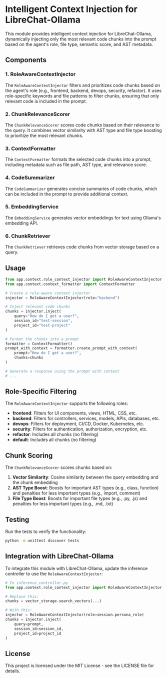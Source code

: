 # Intelligent Context Injection for LibreChat-Ollama

This module provides intelligent context injection for LibreChat-Ollama, dynamically injecting only the most relevant code chunks into the prompt based on the agent's role, file type, semantic score, and AST metadata.

## Components

### 1. RoleAwareContextInjector

The `RoleAwareContextInjector` filters and prioritizes code chunks based on the agent's role (e.g., frontend, backend, devops, security, refactor). It uses role-specific keywords and file patterns to filter chunks, ensuring that only relevant code is included in the prompt.

### 2. ChunkRelevanceScorer

The `ChunkRelevanceScorer` scores code chunks based on their relevance to the query. It combines vector similarity with AST type and file type boosting to prioritize the most relevant chunks.

### 3. ContextFormatter

The `ContextFormatter` formats the selected code chunks into a prompt, including metadata such as file path, AST type, and relevance score.

### 4. CodeSummarizer

The `CodeSummarizer` generates concise summaries of code chunks, which can be included in the prompt to provide additional context.

### 5. EmbeddingService

The `EmbeddingService` generates vector embeddings for text using Ollama's embedding API.

### 6. ChunkRetriever

The `ChunkRetriever` retrieves code chunks from vector storage based on a query.

## Usage

```python
from app.context.role_context_injector import RoleAwareContextInjector
from app.context.context_formatter import ContextFormatter

# Create a role-aware context injector
injector = RoleAwareContextInjector(role="backend")

# Inject relevant code chunks
chunks = injector.inject(
    query="How do I get a user?",
    session_id="test-session",
    project_id="test-project"
)

# Format the chunks into a prompt
formatter = ContextFormatter()
prompt_with_context = formatter.create_prompt_with_context(
    prompt="How do I get a user?",
    chunks=chunks
)

# Generate a response using the prompt with context
# ...
```

## Role-Specific Filtering

The `RoleAwareContextInjector` supports the following roles:

- **frontend**: Filters for UI components, views, HTML, CSS, etc.
- **backend**: Filters for controllers, services, models, APIs, databases, etc.
- **devops**: Filters for deployment, CI/CD, Docker, Kubernetes, etc.
- **security**: Filters for authentication, authorization, encryption, etc.
- **refactor**: Includes all chunks (no filtering)
- **default**: Includes all chunks (no filtering)

## Chunk Scoring

The `ChunkRelevanceScorer` scores chunks based on:

1. **Vector Similarity**: Cosine similarity between the query embedding and the chunk embedding
2. **AST Type Boost**: Boosts for important AST types (e.g., class, function) and penalties for less important types (e.g., import, comment)
3. **File Type Boost**: Boosts for important file types (e.g., .py, .js) and penalties for less important types (e.g., .md, .txt)

## Testing

Run the tests to verify the functionality:

```bash
python -m unittest discover tests
```

## Integration with LibreChat-Ollama

To integrate this module with LibreChat-Ollama, update the inference controller to use the `RoleAwareContextInjector`:

```python
# In inference_controller.py
from app.context.role_context_injector import RoleAwareContextInjector

# Replace this:
chunks = vector_storage.search_vectors(...)

# With this:
injector = RoleAwareContextInjector(role=session.persona_role)
chunks = injector.inject(
    query=prompt,
    session_id=session_id,
    project_id=project_id
)
```

## License

This project is licensed under the MIT License - see the LICENSE file for details.

